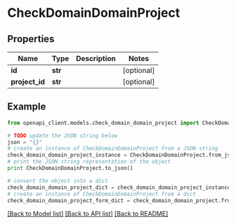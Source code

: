 # CheckDomainDomainProject


## Properties
Name | Type | Description | Notes
------------ | ------------- | ------------- | -------------
**id** | **str** |  | [optional] 
**project_id** | **str** |  | [optional] 

## Example

```python
from openapi_client.models.check_domain_domain_project import CheckDomainDomainProject

# TODO update the JSON string below
json = "{}"
# create an instance of CheckDomainDomainProject from a JSON string
check_domain_domain_project_instance = CheckDomainDomainProject.from_json(json)
# print the JSON string representation of the object
print CheckDomainDomainProject.to_json()

# convert the object into a dict
check_domain_domain_project_dict = check_domain_domain_project_instance.to_dict()
# create an instance of CheckDomainDomainProject from a dict
check_domain_domain_project_form_dict = check_domain_domain_project.from_dict(check_domain_domain_project_dict)
```
[[Back to Model list]](../README.md#documentation-for-models) [[Back to API list]](../README.md#documentation-for-api-endpoints) [[Back to README]](../README.md)


